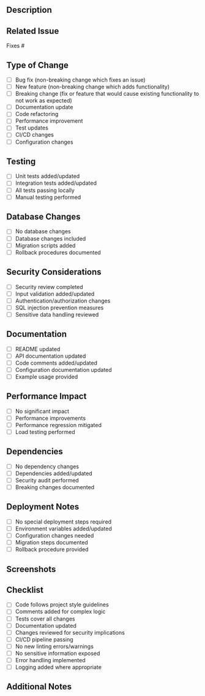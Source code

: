 ## Description

<!-- Provide a brief description of the changes introduced by this PR -->

## Related Issue

<!-- Link to the issue that this PR addresses (if applicable) -->

Fixes #

## Type of Change

<!-- Mark the appropriate option with an "x" -->

- [ ] Bug fix (non-breaking change which fixes an issue)
- [ ] New feature (non-breaking change which adds functionality)
- [ ] Breaking change (fix or feature that would cause existing functionality to not work as
      expected)
- [ ] Documentation update
- [ ] Code refactoring
- [ ] Performance improvement
- [ ] Test updates
- [ ] CI/CD changes
- [ ] Configuration changes

## Testing

<!-- Describe the tests you ran and their results -->

- [ ] Unit tests added/updated
- [ ] Integration tests added/updated
- [ ] All tests passing locally
- [ ] Manual testing performed

## Database Changes

<!-- List any database changes, including migrations or schema updates -->

- [ ] No database changes
- [ ] Database changes included
- [ ] Migration scripts added
- [ ] Rollback procedures documented

## Security Considerations

<!-- Describe any security implications of your changes -->

- [ ] Security review completed
- [ ] Input validation added/updated
- [ ] Authentication/authorization changes
- [ ] SQL injection prevention measures
- [ ] Sensitive data handling reviewed

## Documentation

<!-- List documentation updates -->

- [ ] README updated
- [ ] API documentation updated
- [ ] Code comments added/updated
- [ ] Configuration documentation updated
- [ ] Example usage provided

## Performance Impact

<!-- Describe any performance implications -->

- [ ] No significant impact
- [ ] Performance improvements
- [ ] Performance regression mitigated
- [ ] Load testing performed

## Dependencies

<!-- List any new dependencies or updates -->

- [ ] No dependency changes
- [ ] Dependencies added/updated
- [ ] Security audit performed
- [ ] Breaking changes documented

## Deployment Notes

<!-- Describe any deployment considerations -->

- [ ] No special deployment steps required
- [ ] Environment variables added/updated
- [ ] Configuration changes needed
- [ ] Migration steps documented
- [ ] Rollback procedure provided

## Screenshots

<!-- If applicable, add screenshots to help explain your changes -->

## Checklist

<!-- Mark completed items with an "x" -->

- [ ] Code follows project style guidelines
- [ ] Comments added for complex logic
- [ ] Tests cover all changes
- [ ] Documentation updated
- [ ] Changes reviewed for security implications
- [ ] CI/CD pipeline passing
- [ ] No new linting errors/warnings
- [ ] No sensitive information exposed
- [ ] Error handling implemented
- [ ] Logging added where appropriate

## Additional Notes

<!-- Add any additional information that would be helpful for reviewers -->
